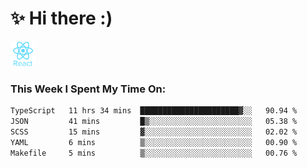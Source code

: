 <h1 align="left">✨ Hi there :)</h1>

  <a href="https://reactjs.org/" target="_blank" rel="noreferrer">   
    <img src="https://raw.githubusercontent.com/devicons/devicon/master/icons/react/react-original-wordmark.svg" alt="react" width="40"     
    height="40"/></a>
 
<h3 align="left">This Week I Spent My Time On:</h3>
<!--START_SECTION:waka-->

```txt
TypeScript   11 hrs 34 mins  ██████████████████████▓░░   90.94 %
JSON         41 mins         █▒░░░░░░░░░░░░░░░░░░░░░░░   05.38 %
SCSS         15 mins         ▓░░░░░░░░░░░░░░░░░░░░░░░░   02.02 %
YAML         6 mins          ▒░░░░░░░░░░░░░░░░░░░░░░░░   00.90 %
Makefile     5 mins          ▒░░░░░░░░░░░░░░░░░░░░░░░░   00.76 %
```

<!--END_SECTION:waka-->

